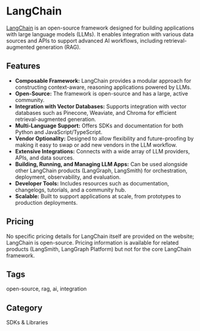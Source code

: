 # LangChain

[LangChain](https://www.langchain.com/) is an open-source framework designed for building applications with large language models (LLMs). It enables integration with various data sources and APIs to support advanced AI workflows, including retrieval-augmented generation (RAG).

## Features
- **Composable Framework:** LangChain provides a modular approach for constructing context-aware, reasoning applications powered by LLMs.
- **Open-Source:** The framework is open-source and has a large, active community.
- **Integration with Vector Databases:** Supports integration with vector databases such as Pinecone, Weaviate, and Chroma for efficient retrieval-augmented generation.
- **Multi-Language Support:** Offers SDKs and documentation for both Python and JavaScript/TypeScript.
- **Vendor Optionality:** Designed to allow flexibility and future-proofing by making it easy to swap or add new vendors in the LLM workflow.
- **Extensive Integrations:** Connects with a wide array of LLM providers, APIs, and data sources.
- **Building, Running, and Managing LLM Apps:** Can be used alongside other LangChain products (LangGraph, LangSmith) for orchestration, deployment, observability, and evaluation.
- **Developer Tools:** Includes resources such as documentation, changelogs, tutorials, and a community hub.
- **Scalable:** Built to support applications at scale, from prototypes to production deployments.

## Pricing
No specific pricing details for LangChain itself are provided on the website; LangChain is open-source. Pricing information is available for related products (LangSmith, LangGraph Platform) but not for the core LangChain framework.

## Tags
open-source, rag, ai, integration

## Category
SDKs & Libraries